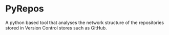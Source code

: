 # PyRepos
A python based tool that analyses the network structure of the repositories stored in Version Control stores such as GitHub.
